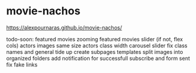 # movie-nachos

https://alexpournaras.github.io/movie-nachos/

todo-soon:
featured movies zooming
featured movies slider (if not, flex cols)
actors images same size
actors class width
carousel slider
fix class names and general tide up
create subpages templates
split images into organized folders
add notification for successfull subscribe and form sent
fix fake links 